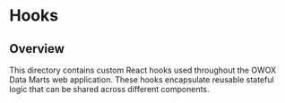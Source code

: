 # Hooks

## Overview
This directory contains custom React hooks used throughout the OWOX Data Marts web application. These hooks encapsulate reusable stateful logic that can be shared across different components.
